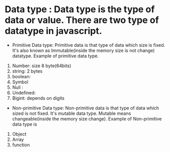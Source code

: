 # Data type : Data type is the type of data or value. There are two type of datatype in javascript.

- Primitive Data type: Primitive data is that type of data which size is fixed. It's also known as Immutable(inside the memory size is not change) datatype. Example of primitive data type.

1. Number: size 8 byte(64bits)
2. string: 2 bytes
3. boolean:
4. Symbol
5. Null :
6. Undefined:
7. Bigint: depends on digits

- Non-primitive Data type: Non-primitive data is that type of data which sized is not fixed. It's mutable data type. Mutable means changeable(inside the memory size change). Example of Non-primitive data type is

1. Object
2. Array
3. function
